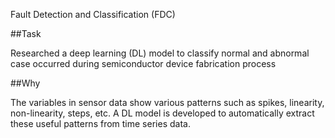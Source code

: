 Fault Detection and Classification (FDC)

##Task

Researched a deep learning (DL) model to classify normal and abnormal case occurred during semiconductor device fabrication process

##Why

The variables in sensor data show various patterns such as spikes, linearity, non-linearity, steps, etc. A DL model is developed to automatically extract these useful patterns from time series data.
